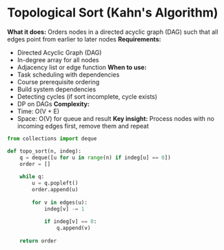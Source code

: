 # Topological Sort (Kahn's Algorithm)
**What it does:** Orders nodes in a directed acyclic graph (DAG) such that all edges point from earlier to later nodes
**Requirements:**
- Directed Acyclic Graph (DAG)
- In-degree array for all nodes
- Adjacency list or edge function
**When to use:**
- Task scheduling with dependencies
- Course prerequisite ordering
- Build system dependencies
- Detecting cycles (if sort incomplete, cycle exists)
- DP on DAGs
**Complexity:**
- Time: O(V + E)
- Space: O(V) for queue and result
**Key insight:** Process nodes with no incoming edges first, remove them and repeat
```python
from collections import deque

def topo_sort(n, indeg):
    q = deque([u for u in range(n) if indeg[u] == 0])
    order = []
    
    while q:
        u = q.popleft()
        order.append(u)
        
        for v in edges(u):
            indeg[v] -= 1
            
            if indeg[v] == 0:
                q.append(v)
    
    return order
```
